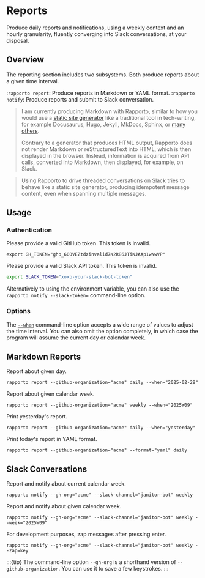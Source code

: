 # Reports

Produce daily reports and notifications, using a weekly context and an hourly
granularity, fluently converging into Slack conversations, at your disposal.

## Overview

The reporting section includes two subsystems. Both produce reports about
a given time interval.

:`rapporto report`: Produce reports in Markdown or YAML format.
:`rapporto notify`: Produce reports and submit to Slack conversation.

> I am currently producing Markdown with Rapporto, similar to how you would
> use a [static site generator] like a traditional tool in tech-writing,
> for example Docusaurus, Hugo, Jekyll, MkDocs, Sphinx, or [many others].
>
> Contrary to a generator that produces HTML output,
> Rapporto does not render Markdown or reStructuredText into HTML, which
> is then displayed in the browser. Instead, information is acquired from
> API calls, converted into Markdown, then displayed, for example, on Slack.
 
> Using Rapporto to drive threaded conversations on Slack tries to behave
> like a static site generator, producing idempotent message content, even
> when spanning multiple messages.

## Usage

### Authentication

Please provide a valid GitHub token. This token is invalid.
```shell
export GH_TOKEN="ghp_600VEZtdzinvalid7K2R86JTiKJAAp1wNwVP"
```

Please provide a valid Slack API token. This token is invalid.
```bash
export SLACK_TOKEN="xoxb-your-slack-bot-token"
```
Alternatively to using the environment variable, you can also use the
`rapporto notify --slack-token=` command-line option.

### Options

The [`--when`](#when-option) command-line option accepts a wide range of
values to adjust the time interval. You can also omit the option completely,
in which case the program will assume the current day or calendar week.

## Markdown Reports

Report about given day.
```shell
rapporto report --github-organization="acme" daily --when="2025-02-28"
```

Report about given calendar week.
```shell
rapporto report --github-organization="acme" weekly --when="2025W09"
```

Print yesterday's report.
```shell
rapporto report --github-organization="acme" daily --when="yesterday"
```

Print today's report in YAML format.
```shell
rapporto report --github-organization="acme" --format="yaml" daily
```


## Slack Conversations

Report and notify about current calendar week.
```shell
rapporto notify --gh-org="acme" --slack-channel="janitor-bot" weekly
```

Report and notify about given calendar week.
```shell
rapporto notify --gh-org="acme" --slack-channel="janitor-bot" weekly --week="2025W09"
```

For development purposes, zap messages after pressing enter.
```shell
rapporto notify --gh-org="acme" --slack-channel="janitor-bot" weekly --zap=key
```

:::{tip}
The command-line option `--gh-org` is a shorthand version of `--github-organization`.
You can use it to save a few keystrokes.
:::


[many others]: https://github.com/myles/awesome-static-generators
[static site generator]: https://en.wikipedia.org/wiki/Static_site_generator
